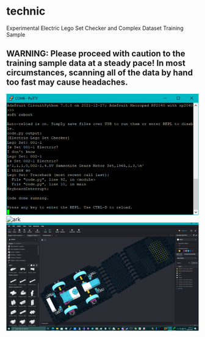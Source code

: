# technic
Experimental Electric Lego Set Checker and Complex Dataset Training Sample

## WARNING: Please proceed with caution to the training sample data at a steady pace! In most circumstances, scanning all of the data by hand too fast may cause headaches.

![screenshot](screenshot.png)
![ark](ark.png)
![details](details.png)
